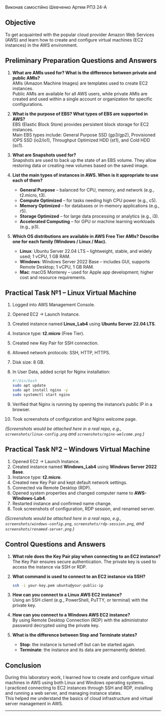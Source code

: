  Виконав самостійно Шевченко Артем РПЗ 24-А
##  Objective

To get acquainted with the popular cloud provider Amazon Web Services (AWS) and learn how to create and configure virtual machines (EC2 instances) in the AWS environment.

##  Preliminary Preparation Questions and Answers

1. **What are AMIs used for? What is the difference between private and public AMIs?**  
   AMIs (Amazon Machine Images) are templates used to create EC2 instances.  
   Public AMIs are available for all AWS users, while private AMIs are created and used within a single account or organization for specific configurations.

2. **What is the purpose of EBS? What types of EBS are supported in AWS?**  
   EBS (Elastic Block Store) provides persistent block storage for EC2 instances.  
   Main EBS types include: General Purpose SSD (gp3/gp2), Provisioned IOPS SSD (io2/io1), Throughput Optimized HDD (st1), and Cold HDD (sc1).

3. **What are Snapshots used for?**  
   Snapshots are used to back up the state of an EBS volume. They allow restoring data or creating new volumes based on the saved image.

4. **List the main types of instances in AWS. When is it appropriate to use each of them?**  
   - **General Purpose** – balanced for CPU, memory, and network (e.g., t2.micro, t3).  
   - **Compute Optimized** – for tasks needing high CPU power (e.g., c5).  
   - **Memory Optimized** – for databases or in-memory applications (e.g., r5).  
   - **Storage Optimized** – for large data processing or analytics (e.g., i3).  
   - **Accelerated Computing** – for GPU or machine learning workloads (e.g., p3).

5. **Which OS distributions are available in AWS Free Tier AMIs? Describe one for each family (Windows / Linux / Mac).**  
   - **Linux**: Ubuntu Server 22.04 LTS – lightweight, stable, and widely used; 1 vCPU, 1 GB RAM.  
   - **Windows**: Windows Server 2022 Base – includes GUI, supports Remote Desktop; 1 vCPU, 1 GB RAM.  
   - **Mac**: macOS Monterey – used for Apple app development; higher cost and resource requirements.

##  Practical Task №1 – Linux Virtual Machine

1. Logged into AWS Management Console.
2. Opened EC2 → Launch Instance.
3. Created instance named **Linux_Lab4** using **Ubuntu Server 22.04 LTS**.
4. Instance type: **t2.micro** (Free Tier).
5. Created new Key Pair for SSH connection.
6. Allowed network protocols: SSH, HTTP, HTTPS.
7. Disk size: 8 GB.
8. In User Data, added script for Nginx installation:

   ```bash
   #!/bin/bash
   sudo apt update
   sudo apt install nginx -y
   sudo systemctl start nginx
   ```

9. Verified that Nginx is running by opening the instance’s public IP in a browser.
10. Took screenshots of configuration and Nginx welcome page.

*(Screenshots would be attached here in a real repo, e.g., `screenshots/linux-config.png` and `screenshots/nginx-welcome.png`.)*

##  Practical Task №2 – Windows Virtual Machine

1. Opened EC2 → Launch Instance.
2. Created instance named **Windows_Lab4** using **Windows Server 2022 Base**.
3. Instance type: **t2.micro**.
4. Created new Key Pair and kept default network settings.
5. Connected via Remote Desktop (RDP).
6. Opened system properties and changed computer name to **AWS-Windows-Lab4**.
7. Restarted instance and confirmed name change.
8. Took screenshots of configuration, RDP session, and renamed server.

*(Screenshots would be attached here in a real repo, e.g., `screenshots/windows-config.png`, `screenshots/rdp-session.png`, and `screenshots/renamed-server.png`.)*

##  Control Questions and Answers

1. **What role does the Key Pair play when connecting to an EC2 instance?**  
   The Key Pair ensures secure authentication. The private key is used to access the instance via SSH or RDP.

2. **What command is used to connect to an EC2 instance via SSH?**  
   ```bash
   ssh -i your-key.pem ubuntu@your-public-ip
   ```

3. **How can you connect to a Linux AWS EC2 instance?**  
   Using an SSH client (e.g., PowerShell, PuTTY, or terminal) with the private key.

4. **How can you connect to a Windows AWS EC2 instance?**  
   By using Remote Desktop Connection (RDP) with the administrator password decrypted using the private key.

5. **What is the difference between Stop and Terminate states?**  
   - **Stop**: the instance is turned off but can be started again.  
   - **Terminate**: the instance and its data are permanently deleted.

##  Conclusion

During this laboratory work, I learned how to create and configure virtual machines in AWS using both Linux and Windows operating systems.  
I practiced connecting to EC2 instances through SSH and RDP, installing and running a web server, and managing instance states.  
This helped me understand the basics of cloud infrastructure and virtual server management in AWS.

---
